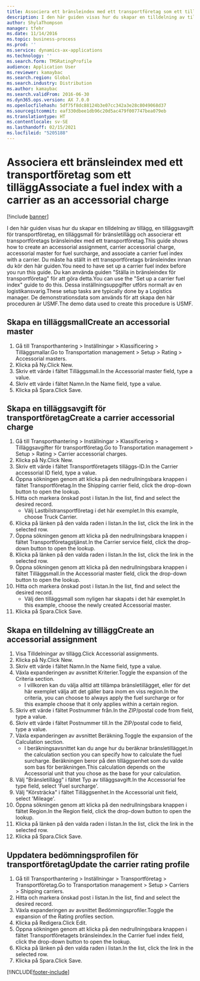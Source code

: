 ```yaml
---
title: Associera ett bränsleindex med ett transportföretag som ett tillägg
description: I den här guiden visas hur du skapar en tilldelning av tillägg, en tilläggsavgift för transportföretag, en tilläggsmall för bränsletillägg och associerar ett transportföretags bränsleindex med ett transportföretag.
author: ShylaThompson
manager: tfehr
ms.date: 11/14/2016
ms.topic: business-process
ms.prod: ''
ms.service: dynamics-ax-applications
ms.technology: ''
ms.search.form: TMSRatingProfile
audience: Application User
ms.reviewer: kamaybac
ms.search.region: Global
ms.search.industry: Distribution
ms.author: kamaybac
ms.search.validFrom: 2016-06-30
ms.dyn365.ops.version: AX 7.0.0
ms.openlocfilehash: 5df75f8dc88124b3e07cc342a3e28c8049068d37
ms.sourcegitcommit: eaf330dbee1db96c20d5ac479f007747bea079eb
ms.translationtype: HT
ms.contentlocale: sv-SE
ms.lasthandoff: 02/15/2021
ms.locfileid: "5205188"
---
```

# <a name="associate-a-fuel-index-with-a-carrier-as-an-accessorial-charge"></a><span data-ttu-id="780ec-103">Associera ett bränsleindex med ett transportföretag som ett tillägg</span><span class="sxs-lookup"><span data-stu-id="780ec-103">Associate a fuel index with a carrier as an accessorial charge</span></span>

[!include [banner](../../includes/banner.md)]

<span data-ttu-id="780ec-104">I den här guiden visas hur du skapar en tilldelning av tillägg, en tilläggsavgift för transportföretag, en tilläggsmall för bränsletillägg och associerar ett transportföretags bränsleindex med ett transportföretag.</span><span class="sxs-lookup"><span data-stu-id="780ec-104">This guide shows how to create an accessorial assignment, carrier accessorial charge, accessorial master for fuel surcharge, and associate a carrier fuel index with a carrier.</span></span> <span data-ttu-id="780ec-105">Du måste ha ställt in ett transportföretags bränsleindex innan du kör den här guiden.</span><span class="sxs-lookup"><span data-stu-id="780ec-105">You need to have set up a carrier fuel index before you run this guide.</span></span> <span data-ttu-id="780ec-106">Du kan använda guiden "Ställa in bränsleindex för transportföretag" för att göra detta.</span><span class="sxs-lookup"><span data-stu-id="780ec-106">You can use the "Set up a carrier fuel index" guide to do this.</span></span> <span data-ttu-id="780ec-107">Dessa inställningsuppgifter utförs normalt av en logistikansvarig.</span><span class="sxs-lookup"><span data-stu-id="780ec-107">These setup tasks are typically done by a Logistics manager.</span></span> <span data-ttu-id="780ec-108">De demonstrationsdata som används för att skapa den här proceduren är USMF.</span><span class="sxs-lookup"><span data-stu-id="780ec-108">The demo data used to create this procedure is USMF.</span></span>


## <a name="create-an-accessorial-master"></a><span data-ttu-id="780ec-109">Skapa en tilläggsmall</span><span class="sxs-lookup"><span data-stu-id="780ec-109">Create an accessorial master</span></span>
1. <span data-ttu-id="780ec-110">Gå till Transporthantering > Inställningar > Klassificering > Tilläggsmallar.</span><span class="sxs-lookup"><span data-stu-id="780ec-110">Go to Transportation management > Setup > Rating > Accessorial masters.</span></span>
2. <span data-ttu-id="780ec-111">Klicka på Ny.</span><span class="sxs-lookup"><span data-stu-id="780ec-111">Click New.</span></span>
3. <span data-ttu-id="780ec-112">Skriv ett värde i fältet Tilläggsmall.</span><span class="sxs-lookup"><span data-stu-id="780ec-112">In the Accessorial master field, type a value.</span></span>
4. <span data-ttu-id="780ec-113">Skriv ett värde i fältet Namn.</span><span class="sxs-lookup"><span data-stu-id="780ec-113">In the Name field, type a value.</span></span>
5. <span data-ttu-id="780ec-114">Klicka på Spara.</span><span class="sxs-lookup"><span data-stu-id="780ec-114">Click Save.</span></span>

## <a name="create-a-carrier-accessorial-charge"></a><span data-ttu-id="780ec-115">Skapa en tilläggsavgift för transportföretag</span><span class="sxs-lookup"><span data-stu-id="780ec-115">Create a carrier accessorial charge</span></span>
1. <span data-ttu-id="780ec-116">Gå till Transporthantering > Inställningar > Klassificering > Tilläggsavgifter för transportföretag.</span><span class="sxs-lookup"><span data-stu-id="780ec-116">Go to Transportation management > Setup > Rating > Carrier accessorial charges.</span></span>
2. <span data-ttu-id="780ec-117">Klicka på Ny.</span><span class="sxs-lookup"><span data-stu-id="780ec-117">Click New.</span></span>
3. <span data-ttu-id="780ec-118">Skriv ett värde i fältet Transportföretagets tilläggs-ID.</span><span class="sxs-lookup"><span data-stu-id="780ec-118">In the Carrier accessorial ID field, type a value.</span></span>
4. <span data-ttu-id="780ec-119">Öppna sökningen genom att klicka på den nedrullningsbara knappen i fältet Transportföretag.</span><span class="sxs-lookup"><span data-stu-id="780ec-119">In the Shipping carrier field, click the drop-down button to open the lookup.</span></span>
5. <span data-ttu-id="780ec-120">Hitta och markera önskad post i listan.</span><span class="sxs-lookup"><span data-stu-id="780ec-120">In the list, find and select the desired record.</span></span>
    * <span data-ttu-id="780ec-121">Välj Lastbilstransportföretag i det här exemplet.</span><span class="sxs-lookup"><span data-stu-id="780ec-121">In this example, choose Truck Carrier.</span></span>  
6. <span data-ttu-id="780ec-122">Klicka på länken på den valda raden i listan.</span><span class="sxs-lookup"><span data-stu-id="780ec-122">In the list, click the link in the selected row.</span></span>
7. <span data-ttu-id="780ec-123">Öppna sökningen genom att klicka på den nedrullningsbara knappen i fältet Transportföretagstjänst.</span><span class="sxs-lookup"><span data-stu-id="780ec-123">In the Carrier service field, click the drop-down button to open the lookup.</span></span>
8. <span data-ttu-id="780ec-124">Klicka på länken på den valda raden i listan.</span><span class="sxs-lookup"><span data-stu-id="780ec-124">In the list, click the link in the selected row.</span></span>
9. <span data-ttu-id="780ec-125">Öppna sökningen genom att klicka på den nedrullningsbara knappen i fältet Tilläggsmall.</span><span class="sxs-lookup"><span data-stu-id="780ec-125">In the Accessorial master field, click the drop-down button to open the lookup.</span></span>
10. <span data-ttu-id="780ec-126">Hitta och markera önskad post i listan.</span><span class="sxs-lookup"><span data-stu-id="780ec-126">In the list, find and select the desired record.</span></span>
    * <span data-ttu-id="780ec-127">Välj den tilläggsmall som nyligen har skapats i det här exemplet.</span><span class="sxs-lookup"><span data-stu-id="780ec-127">In this example, choose the newly created Accessorial master.</span></span>  
11. <span data-ttu-id="780ec-128">Klicka på Spara.</span><span class="sxs-lookup"><span data-stu-id="780ec-128">Click Save.</span></span>

## <a name="create-an-accessorial-assignment"></a><span data-ttu-id="780ec-129">Skapa en tilldelning av tillägg</span><span class="sxs-lookup"><span data-stu-id="780ec-129">Create an accessorial assignment</span></span>
1. <span data-ttu-id="780ec-130">Visa Tilldelningar av tillägg.</span><span class="sxs-lookup"><span data-stu-id="780ec-130">Click Accessorial assignments.</span></span>
2. <span data-ttu-id="780ec-131">Klicka på Ny.</span><span class="sxs-lookup"><span data-stu-id="780ec-131">Click New.</span></span>
3. <span data-ttu-id="780ec-132">Skriv ett värde i fältet Namn.</span><span class="sxs-lookup"><span data-stu-id="780ec-132">In the Name field, type a value.</span></span>
4. <span data-ttu-id="780ec-133">Växla expanderingen av avsnittet Kriterier.</span><span class="sxs-lookup"><span data-stu-id="780ec-133">Toggle the expansion of the Criteria section.</span></span>
    * <span data-ttu-id="780ec-134">I villkoren kan du välja alltid att tillämpa bränsletillägget, eller för det här exemplet välja att det gäller bara inom en viss region.</span><span class="sxs-lookup"><span data-stu-id="780ec-134">In the criteria, you can choose to always apply the fuel surcharge or for this example choose that it only applies within a certain region.</span></span>  
5. <span data-ttu-id="780ec-135">Skriv ett värde i fältet Postnummer från.</span><span class="sxs-lookup"><span data-stu-id="780ec-135">In the ZIP/postal code from field, type a value.</span></span>
6. <span data-ttu-id="780ec-136">Skriv ett värde i fältet Postnummer till.</span><span class="sxs-lookup"><span data-stu-id="780ec-136">In the ZIP/postal code to field, type a value.</span></span>
7. <span data-ttu-id="780ec-137">Växla expanderingen av avsnittet Beräkning.</span><span class="sxs-lookup"><span data-stu-id="780ec-137">Toggle the expansion of the Calculation section.</span></span>
    * <span data-ttu-id="780ec-138">I beräkningsavsnittet kan du ange hur du beräknar bränsletillägget.</span><span class="sxs-lookup"><span data-stu-id="780ec-138">In the calculation section you can specify how to calculate the fuel surcharge.</span></span> <span data-ttu-id="780ec-139">Beräkningen beror på den tilläggsenhet som du valde som bas för beräkningen.</span><span class="sxs-lookup"><span data-stu-id="780ec-139">This calculation depends on the Accessorial unit that you chose as the base for your calculation.</span></span>  
8. <span data-ttu-id="780ec-140">Välj "Bränsletillägg" i fältet Typ av tilläggsavgift.</span><span class="sxs-lookup"><span data-stu-id="780ec-140">In the Accessorial fee type field, select 'Fuel surcharge'.</span></span>
9. <span data-ttu-id="780ec-141">Välj "Körsträcka" i fältet Tilläggsenhet.</span><span class="sxs-lookup"><span data-stu-id="780ec-141">In the Accessorial unit field, select 'Mileage'.</span></span>
10. <span data-ttu-id="780ec-142">Öppna sökningen genom att klicka på den nedrullningsbara knappen i fältet Region.</span><span class="sxs-lookup"><span data-stu-id="780ec-142">In the Region field, click the drop-down button to open the lookup.</span></span>
11. <span data-ttu-id="780ec-143">Klicka på länken på den valda raden i listan.</span><span class="sxs-lookup"><span data-stu-id="780ec-143">In the list, click the link in the selected row.</span></span>
12. <span data-ttu-id="780ec-144">Klicka på Spara.</span><span class="sxs-lookup"><span data-stu-id="780ec-144">Click Save.</span></span>

## <a name="update-the-carrier-rating-profile"></a><span data-ttu-id="780ec-145">Uppdatera bedömningsprofilen för transportföretag</span><span class="sxs-lookup"><span data-stu-id="780ec-145">Update the carrier rating profile</span></span>
1. <span data-ttu-id="780ec-146">Gå till Transporthantering > Inställningar > Transportföretag > Transportföretag.</span><span class="sxs-lookup"><span data-stu-id="780ec-146">Go to Transportation management > Setup > Carriers > Shipping carriers.</span></span>
2. <span data-ttu-id="780ec-147">Hitta och markera önskad post i listan.</span><span class="sxs-lookup"><span data-stu-id="780ec-147">In the list, find and select the desired record.</span></span>
3. <span data-ttu-id="780ec-148">Växla expanderingen av avsnittet Bedömningsprofiler.</span><span class="sxs-lookup"><span data-stu-id="780ec-148">Toggle the expansion of the Rating profiles section.</span></span>
4. <span data-ttu-id="780ec-149">Klicka på Redigera.</span><span class="sxs-lookup"><span data-stu-id="780ec-149">Click Edit.</span></span>
5. <span data-ttu-id="780ec-150">Öppna sökningen genom att klicka på den nedrullningsbara knappen i fältet Transportföretagets bränsleindex.</span><span class="sxs-lookup"><span data-stu-id="780ec-150">In the Carrier fuel index field, click the drop-down button to open the lookup.</span></span>
6. <span data-ttu-id="780ec-151">Klicka på länken på den valda raden i listan.</span><span class="sxs-lookup"><span data-stu-id="780ec-151">In the list, click the link in the selected row.</span></span>
7. <span data-ttu-id="780ec-152">Klicka på Spara.</span><span class="sxs-lookup"><span data-stu-id="780ec-152">Click Save.</span></span>



[!INCLUDE[footer-include](../../../includes/footer-banner.md)]